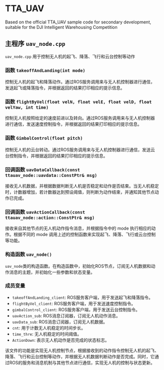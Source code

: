 # TTA_UAV
Based on the official TTA_UAV sample code for secondary development, suitable for the DJI Intelligent Warehousing Competition

## 主程序 `uav_node.cpp` 

`uav_node.cpp` 用于控制无人机的起飞、降落、飞行和云台控制等动作

### 函数 `takeoffAndLanding(int mode)`

控制无人机的起飞和降落动作。通过ROS服务调用来与无人机控制器进行通信，发送起飞或降落指令，并根据返回的结果打印相应的提示信息。

### 函数 `flightByVel(float velN, float velE, float velD, float velYaw, int time)`

控制无人机按照给定的速度前进以及转向。通过ROS服务调用来与无人机控制器进行通信，发送速度控制指令，并根据返回的结果打印相应的提示信息。

### 函数 `GimbalControl(float pitch)`

控制无人机的云台转动。通过ROS服务调用来与无人机控制器进行通信，发送云台控制指令，并根据返回的结果打印相应的提示信息。

### 回调函数 `uavDataCallback(const ttauav_node::uavdata::ConstPtr& msg)`

接收无人机数据，并根据数据判断无人机是否稳定和动作是否结束。当无人机稳定时，计数器增加，若计数器达到预设阈值，则判断为动作结束，并通知其他节点动作已完成。

### 回调函数 `uavActionCallback(const ttauav_node::action::ConstPtr& msg)`

接收来自其他节点的无人机动作指令消息，并根据指令中的 mode 执行相应的动作。根据不同的 mode 调用上述的控制函数来实现起飞、降落、飞行或云台控制等功能。

### 构造函数 `uav_node()`

`uav_node`类的构造函数。在构造函数中，初始化ROS节点，订阅无人机数据和动作消息的主题，并初始化一些参数和状态变量。

### 成员变量

- `takeoffAndLanding_client`: ROS服务客户端，用于发送起飞和降落指令。
- `flightByVel_client`: ROS服务客户端，用于发送速度控制指令。
- `gimbalControl_client`: ROS服务客户端，用于发送云台控制指令。
- `uavAction_sub`: ROS消息订阅器，订阅无人机动作消息。
- `uavData_sub`: ROS消息订阅器，订阅无人机数据。
- `cnt`: 用于计数无人机稳定的时间步长。
- `time_thre`: 无人机稳定的时间阈值。
- `ActionDown`: 表示无人机动作是否完成的状态标志。

该文件的功能是实现无人机控制节点，根据接收到的动作指令控制无人机的起飞、降落、飞行和云台控制等动作，并根据无人机数据判断动作是否完成。同时，它通过ROS的服务和消息机制与其他节点进行通信，实现无人机的控制与状态更新。